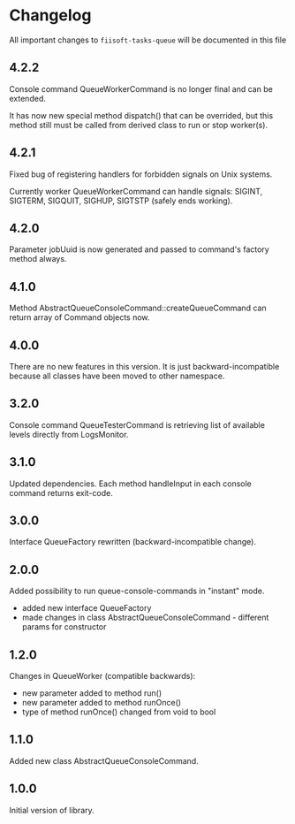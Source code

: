 # Changelog

All important changes to `fiisoft-tasks-queue` will be documented in this file

## 4.2.2

Console command QueueWorkerCommand is no longer final and can be extended.  

It has now new special method dispatch() that can be overrided, 
but this method still must be called from derived class to run or stop worker(s). 

## 4.2.1

Fixed bug of registering handlers for forbidden signals on Unix systems.  

Currently worker QueueWorkerCommand can handle signals: SIGINT, SIGTERM, SIGQUIT, SIGHUP, SIGTSTP 
(safely ends working). 

## 4.2.0

Parameter jobUuid is now generated and passed to command's factory method always.

## 4.1.0

Method AbstractQueueConsoleCommand::createQueueCommand can return array of Command objects now.

## 4.0.0

There are no new features in this version.
It is just backward-incompatible because all classes have been moved to other namespace.

## 3.2.0

Console command QueueTesterCommand is retrieving list of available levels directly from LogsMonitor.

## 3.1.0

Updated dependencies. Each method handleInput in each console command 
returns exit-code.

## 3.0.0

Interface QueueFactory rewritten (backward-incompatible change). 

## 2.0.0

Added possibility to run queue-console-commands in "instant" mode.
 - added new interface QueueFactory
 - made changes in class AbstractQueueConsoleCommand - different params for constructor

## 1.2.0

Changes in QueueWorker (compatible backwards):
 - new parameter added to method run()
 - new parameter added to method runOnce()
 - type of method runOnce() changed from void to bool

## 1.1.0

Added new class AbstractQueueConsoleCommand.

## 1.0.0

Initial version of library.